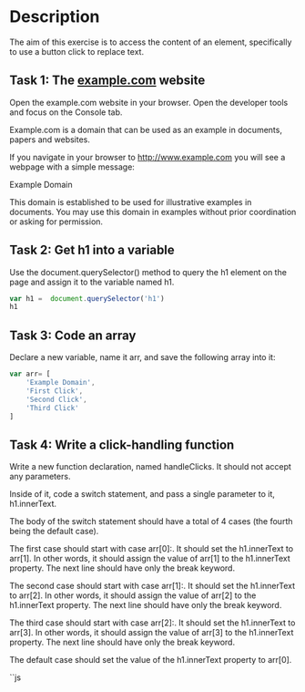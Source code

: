 # Description
The aim of this exercise is to access the content of an element, specifically to use a button click to replace text.

## Task 1: The [example.com](https://exampledomain.github.io/capture-data/index.html) website 
Open the 
example.com
 website in your browser. Open the developer tools and focus on the Console tab.

Example.com is a domain that can be used as an example in documents, papers and websites.

If you navigate in your browser to 
http://www.example.com
  you will see a webpage with a simple message:

Example Domain

This domain is established to be used for illustrative examples in documents. You may use this domain in examples without prior coordination or asking for permission.

## Task 2: Get h1 into a variable
Use the document.querySelector() method to query the h1 element on the page and assign it to the variable named h1.

 ```js
var h1 =  document.querySelector('h1')
h1
```
## Task 3: Code an array
Declare a new variable, name it arr, and save the following array into it:

```js
var arr= [
    'Example Domain',
    'First Click',
    'Second Click',
    'Third Click'
]
```
## Task 4: Write a click-handling function
Write a new function declaration, named handleClicks. It should not accept any parameters.

Inside of it, code a switch statement, and pass a single parameter to it, h1.innerText.

The body of the switch statement should have a total of 4 cases (the fourth being the default case).

The first case should start with case arr[0]:. It should set the h1.innerText to arr[1]. In other words, it should assign the value of arr[1] to the h1.innerText property. The next line should have only the break keyword.

The second case should start with case arr[1]:. It should set the h1.innerText to arr[2]. In other words, it should assign the value of arr[2] to the h1.innerText property. The next line should have only the break keyword.

The third case should start with case arr[2]:. It should set the h1.innerText to arr[3]. In other words, it should assign the value of arr[3] to the h1.innerText property. The next line should have only the break keyword.

The default case should set the value of the h1.innerText property to arr[0].

``js

 ```

